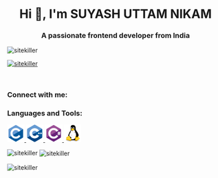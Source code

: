 <h1 align="center">Hi 👋, I'm SUYASH UTTAM NIKAM</h1>
<h3 align="center">A passionate frontend developer from India</h3>

<p align="left"> <img src="https://komarev.com/ghpvc/?username=sitekiller&label=Profile%20views&color=0e75b6&style=flat" alt="sitekiller" /> </p>

<p align="left"> <a href="https://github.com/ryo-ma/github-profile-trophy"><img src="https://github-profile-trophy.vercel.app/?username=sitekiller" alt="sitekiller" /></a> </p>

<p align="left"> <a href="https://twitter.com/" target="blank"><img src="https://img.shields.io/twitter/follow/?logo=twitter&style=for-the-badge" alt="" /></a> </p>

<h3 align="left">Connect with me:</h3>
<p align="left">
</p>

<h3 align="left">Languages and Tools:</h3>
<p align="left"> <a href="https://www.cprogramming.com/" target="_blank" rel="noreferrer"> <img src="https://raw.githubusercontent.com/devicons/devicon/master/icons/c/c-original.svg" alt="c" width="40" height="40"/> </a> <a href="https://www.w3schools.com/cpp/" target="_blank" rel="noreferrer"> <img src="https://raw.githubusercontent.com/devicons/devicon/master/icons/cplusplus/cplusplus-original.svg" alt="cplusplus" width="40" height="40"/> </a> <a href="https://www.w3schools.com/cs/" target="_blank" rel="noreferrer"> <img src="https://raw.githubusercontent.com/devicons/devicon/master/icons/csharp/csharp-original.svg" alt="csharp" width="40" height="40"/> </a> <a href="https://www.linux.org/" target="_blank" rel="noreferrer"> <img src="https://raw.githubusercontent.com/devicons/devicon/master/icons/linux/linux-original.svg" alt="linux" width="40" height="40"/> </a> </p>

<p><img align="left" src="https://github-readme-stats.vercel.app/api/top-langs?username=sitekiller&show_icons=true&locale=en&layout=compact" alt="sitekiller" /></p>

<p>&nbsp;<img align="center" src="https://github-readme-stats.vercel.app/api?username=sitekiller&show_icons=true&locale=en" alt="sitekiller" /></p>

<p><img align="center" src="https://github-readme-streak-stats.herokuapp.com/?user=sitekiller&" alt="sitekiller" /></p>

